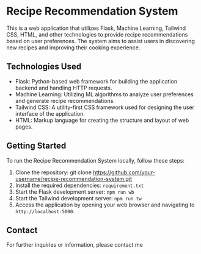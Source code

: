 # Recipe Recommendation System

This is a web application that utilizes Flask, Machine Learning, Tailwind CSS, HTML, and other technologies to provide recipe recommendations based on user preferences. The system aims to assist users in discovering new recipes and improving their cooking experience.

## Technologies Used

-   Flask: Python-based web framework for building the application backend and handling HTTP requests.
-   Machine Learning: Utilizing ML algorithms to analyze user preferences and generate recipe recommendations.
-   Tailwind CSS: A utility-first CSS framework used for designing the user interface of the application.
-   HTML: Markup language for creating the structure and layout of web pages.

## Getting Started

To run the Recipe Recommendation System locally, follow these steps:

1. Clone the repository: git clone https://github.com/your-username/recipe-recommendation-system.git
2. Install the required dependencies: `requirement.txt`
3. Start the Flask development server: `npm run wb`
4. Start the Tailwind development server: `npm run tw`
5. Access the application by opening your web browser and navigating to `http://localhost:5000`.

## Contact

For further inquiries or information, please contact me
